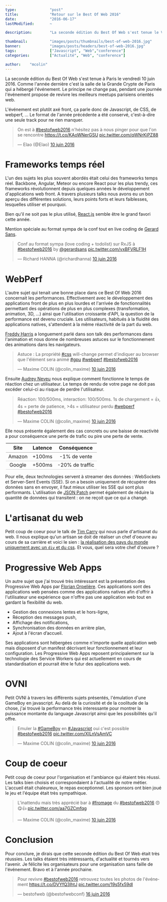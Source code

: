 ```yaml
---
type:               "post"
title:              "Retour sur le Best Of Web 2016"
date:               "2016-06-17"
lastModified:       ~

description:        "La seconde édition du Best Of Web s'est tenue le Vendredi 10 Juin 2016 à Paris, et a rassemblé le meilleur des meetups de l'année. Retour sur cet événement."

thumbnail:          "images/posts/thumbnails/best-of-web-2016.jpg"
banner:             "images/posts/headers/best-of-web-2016.jpg"
tags:               ["Javascript", "Web","conference"]
categories:         ["Actualité", "Web", "conference"]

author:    "mcolin"
---
```


La seconde édition du Best Of Web s'est tenue à Paris le vendredi 10 juin 2016. Comme l'année dernière c'est la salle de la Grande Crypte de Paris qui a hébergé l'événement. Le principe ne change pas, pendant une journée l'événement propose de revivre les meilleurs meetups parisiens orientés web.
<!--more-->
L'événement est plutôt axé front, ça parle donc de Javascript, de CSS, de webperf, ... Le format de l'année précédente a été conservé, c'est-à-dire une seule track pour ne rien manquer.

<blockquote class="twitter-tweet" data-lang="fr"><p lang="fr" dir="ltr">On est à <a href="https://twitter.com/hashtag/bestofweb2016?src=hash">#bestofweb2016</a> n&#39;hésitez pas à nous pinger pour que l&#39;on se rencontre <a href="https://t.co/KAoWNerGSU">https://t.co/KAoWNerGSU</a> <a href="https://t.co/qWNrKiPZ88">pic.twitter.com/qWNrKiPZ88</a></p>&mdash; Elao (@Elao) <a href="https://twitter.com/Elao/status/741168106723258368">10 juin 2016</a></blockquote>

# Frameworks temps réel

L'un des sujets les plus souvent abordés était celui des frameworks temps réel. Backbone, Angular, Meteor ou encore React pour les plus trendy, ces frameworks révolutionnent depuis quelques années le développement d'applications web front. A travers plusieurs talks nous avons eu un bon aperçu des différentes solutions, leurs points forts et leurs faiblesses, lesquelles utiliser et pourquoi.

Bien qu'il ne soit pas le plus utilisé, [React.js](https://facebook.github.io/react/) semble être le grand favori cette année.

Mention spéciale au format sympa de la conf tout en live coding de [Gerard Sans](https://twitter.com/gerardsans).

<blockquote class="twitter-tweet" data-lang="fr"><p lang="fr" dir="ltr">Conf au format sympa (love coding + todolist) sur RxJS à <a href="https://twitter.com/hashtag/bestofweb2016?src=hash">#bestofweb2016</a> by <a href="https://twitter.com/gerardsans">@gerardsans</a> <a href="https://t.co/vxBFVRLF1H">pic.twitter.com/vxBFVRLF1H</a></p>&mdash; Richard HANNA (@richardhanna) <a href="https://twitter.com/richardhanna/status/741246253913284609">10 juin 2016</a></blockquote>

# WebPerf

L'autre sujet qui tenait une bonne place dans ce Best Of Web 2016 concernait les performances. Effectivement avec le développement des applications front de plus en plus lourdes et l'arrivée de fonctionnalités permettant des opérations de plus en plus complexes (transformation, animation, 3D, ...) ainsi que l'utilisation croissante d'API, la question de la performance est devenu cruciale. Les utilisateurs, habitués à la fluidité des applications natives, s'attendent à la même réactivité de la part du web.

[Freddy Harris](https://twitter.com/harrisfreddy) a longuement parlé dans son talk des performances dans l'animation et nous donne de nombreuses astuces sur le fonctionnement des animations dans les navigateurs.

<blockquote class="twitter-tweet" data-lang="fr"><p lang="fr" dir="ltr">Astuce : La propriété <a href="https://twitter.com/hashtag/css?src=hash">#css</a> will-change permet d&#39;indiquer au browser que l&#39;élément sera animé <a href="https://twitter.com/hashtag/gpu?src=hash">#gpu</a> <a href="https://twitter.com/hashtag/webperf?src=hash">#webperf</a> <a href="https://twitter.com/hashtag/bestofweb2016?src=hash">#bestofweb2016</a></p>&mdash; Maxime COLIN (@colin_maxime) <a href="https://twitter.com/colin_maxime/status/741179119833079808">10 juin 2016</a></blockquote>

Ensuite [Audrey Neveu](https://twitter.com/audrey_neveu) nous explique comment fonctionne le temps de réaction chez un utilisateur. Le temps de rendu de votre page ne doit pas excéder celui-ci au risque de perdre l'utilisateur.

<blockquote class="twitter-tweet" data-lang="fr"><p lang="fr" dir="ltr">Réaction: 100/500ms, interaction: 100/500ms. 1s de chargement = 👍, 4s = perte de patience, &gt;4s = utilisateur perdu <a href="https://twitter.com/hashtag/webperf?src=hash">#webperf</a> <a href="https://twitter.com/hashtag/bestofweb2016?src=hash">#bestofweb2016</a></p>&mdash; Maxime COLIN (@colin_maxime) <a href="https://twitter.com/colin_maxime/status/741185758317424640">10 juin 2016</a></blockquote>

Elle nous présente également des cas concrets ou une baisse de reactivité a pour conséquence une perte de trafic ou pire une perte de vente.

<table style="width: 500px;margin: auto;text-align: center;">
	<thead>
		<tr style="border-bottom:2px solid #ccc;">
			<th>Site</th>
			<th>Latence</th>
			<th>Conséquence</th>
		</tr>
	</thead>
	<tbody>
		<tr style="border-bottom:1px solid #ccc;">
			<td>Amazon</td>
			<td>+100ms</td>
			<td>-1% de vente</td>
		</tr>
		<tr style="border-bottom:1px solid #ccc;">
			<td>Google</td>
			<td>+500ms</td>
			<td>-20% de traffic</td>
		</tr>
	</tbody>
</table>

Pour elle, deux technologies servent à streamer des données : WebSockets et Server-Sent Events (SSE). Si on a besoin uniquement de récupérer des données sans en envoyer, il faut mieux utiliser les SSE qui sont plus performants. L'utilisation de [JSON Patch](http://jsonpatch.com/) permet également de réduire la quantité de données qui transitent : on ne reçoit que ce qui a changé.

# L'artisanat du web

Petit coup de coeur pour le talk de [Tim Carry](https://twitter.com/pixelastic) qui nous parle d'artisanat du web. Il nous explique qu'un artisan se doit de réaliser un chef d'oeuvre au cours de sa carrière et voici le sien : [la réalisation des pays du monde uniquement avec un ```div``` et du css](https://pixelastic.github.io/css-flags/). Et vous, quel sera votre chef d'oeuvre ?

# Progressive Web Apps

Un autre sujet que j'ai trouvé très intéressant est la présentation des Progressive Web Apps par [Florian Orpelière](https://twitter.com/florpeliere). Ces applications sont des applications web pensées comme des applications natives afin d'offrir à l'utilisateur une expérience que n'offre pas une application web tout en gardant la flexibilité du web.

* Gestion des connexions lentes et le hors-ligne,
* Réception des messages push,
* Affichage des notifications,
* Synchronisation des données en arrière plan,
* Ajout à l'écran d’accueil.

Ses applications sont hébergées comme n'importe quelle application web mais disposent d'un manifest décrivant leur fonctionnement et leur configuration. Les Progressive Web Apps reposent principalement sur la technologie des Service Workers qui est actuellement en cours de standardisation et pourrait être le futur des applications web.

# OVNI

Petit OVNI à travers les différents sujets présentés, l'émulation d'une GameBoy en javascript. Au delà de la curiosité et de la coolitude de la chose, j'ai trouvé la performance très interessante pour montrer la puissance montante du language Javascript ainsi que les possibilités qu'il offre.

<blockquote class="twitter-tweet" data-lang="fr"><p lang="fr" dir="ltr">Emuler la <a href="https://twitter.com/hashtag/GameBoy?src=hash">#GameBoy</a> en <a href="https://twitter.com/hashtag/Javascript?src=hash">#Javascript</a> oui c&#39;est possible <a href="https://twitter.com/hashtag/bestofweb2016?src=hash">#bestofweb2016</a> <a href="https://t.co/XILnVsAmVC">pic.twitter.com/XILnVsAmVC</a></p>&mdash; Maxime COLIN (@colin_maxime) <a href="https://twitter.com/colin_maxime/status/741276662185250816">10 juin 2016</a></blockquote>

# Coup de coeur

Petit coup de coeur pour l'organisation et l'ambiance qui étaient très réussi.
Les talks bien choisis et correspondaient à l'actualité de notre métier. L'accueil était chaleureux, le repas exceptionnel. Les sponsors ont bien joué le jeu et l'équipe était très sympathique.

<blockquote class="twitter-tweet" data-lang="fr"><p lang="fr" dir="ltr">L&#39;inattendu mais très apprécié bar à <a href="https://twitter.com/hashtag/fromage?src=hash">#fromage</a> du <a href="https://twitter.com/hashtag/bestofweb2016?src=hash">#bestofweb2016</a> 😍😋👍 <a href="https://t.co/aa7GZCmfqg">pic.twitter.com/aa7GZCmfqg</a></p>&mdash; Maxime COLIN (@colin_maxime) <a href="https://twitter.com/colin_maxime/status/741222954609053696">10 juin 2016</a></blockquote>

# Conclusion

Pour conclure, je dirais que cette seconde édition du Best Of Web était très réussies. Les talks étaient très intéressants, d'actualité et tournés vers l'avenir.
Je félicite les organisateurs pour une organisation sans faille de l'événement. Bravo et à l'année prochaine.

<blockquote class="twitter-tweet" data-lang="fr"><p lang="fr" dir="ltr">Pour revivre <a href="https://twitter.com/hashtag/bestofweb2016?src=hash">#bestofweb2016</a> retrouvez toutes les photos de l&#39;événement <a href="https://t.co/DVYfQ3lhtJ">https://t.co/DVYfQ3lhtJ</a> <a href="https://t.co/19s5fx59dl">pic.twitter.com/19s5fx59dl</a></p>&mdash; bestofweb (@bestofwebconf) <a href="https://twitter.com/bestofwebconf/status/743431195657109505">16 juin 2016</a></blockquote>

<script async src="//platform.twitter.com/widgets.js" charset="utf-8"></script>
